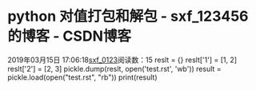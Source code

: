 # python 对值打包和解包 - sxf_123456的博客 - CSDN博客
2019年03月15日 17:06:18[sxf_0123](https://me.csdn.net/sxf_123456)阅读数：15
reslt = {}
reslt['1'] = [1, 2]
reslt['2'] = [2, 3]
pickle.dump(reslt, open('test.rst', 'wb'))
result = pickle.load(open("test.rst", "rb"))
print(result)
